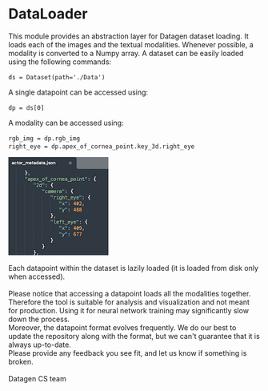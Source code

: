 # DataLoader

This module provides an abstraction layer for Datagen dataset loading. It loads each of the images and the textual modalities. Whenever possible, a modality is converted to a Numpy array.
A dataset can be easily loaded using the following commands:

```
ds = Dataset(path='./Data')
```

A single datapoint can be accessed using:
```
dp = ds[0]
```

A modality can be accessed using:
```
rgb_img = dp.rgb_img
right_eye = dp.apex_of_cornea_point.key_3d.right_eye
```

![alt text](imgs/JSON_format.png)

Each datapoint within the dataset is lazily loaded (it is loaded from disk only when accessed). <br><br>
Please notice that accessing a datapoint loads all the modalities together. Therefore the tool is suitable for analysis and visualization and not meant for production. Using it for neural network training may significantly slow down the process.
<br>
Moreover, the datapoint format evolves frequently. We do our best to update the repository along with the format, but we can't guarantee that it is always up-to-date. <br>
Please provide any feedback you see fit, and let us know if something is broken.
<br><br>
Datagen CS team